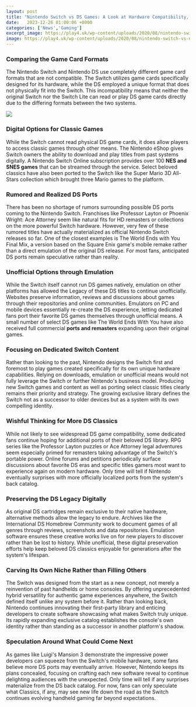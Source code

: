 ```yaml
---
layout: post
title: "Nintendo Switch vs DS Games: A Look at Hardware Compatibility, Ports & the Consoles' Legacy"
date:   2023-12-26 01:00:06 +0000
categories: ['News','Gaming']
excerpt_image: https://play4.uk/wp-content/uploads/2020/08/nintendo-switch-vs-nintendo-ds-sales-comparison-charts-published-2303-big-1.jpg
image: https://play4.uk/wp-content/uploads/2020/08/nintendo-switch-vs-nintendo-ds-sales-comparison-charts-published-2303-big-1.jpg
---
```


###  **Comparing the Game Card Formats**
The Nintendo Switch and Nintendo DS use completely different game card formats that are not compatible. The Switch utilizes game cards specifically designed for its hardware, while the DS employed a unique format that does not physically fit into the Switch. This incompatibility means that neither the original Switch nor the Switch Lite can read or play DS game cards directly due to the differing formats between the two systems.

![](https://static1.thegamerimages.com/wordpress/wp-content/uploads/2020/07/Nintendo-Consoles-Featured-Image-1.jpg)
###  **Digital Options for Classic Games**  
While the Switch cannot read physical DS game cards, it does allow players to access classic games through other means. The Nintendo eShop gives Switch owners the ability to download and play titles from past systems digitally. A Nintendo Switch Online subscription provides over 100 **NES and SNES games** that can be streamed through the service. Select beloved classics have also been ported to the Switch like the Super Mario 3D All-Stars collection which brought three Mario games to the platform.
###  **Rumored and Realized DS Ports**
There has been no shortage of rumors surrounding possible DS ports coming to the Nintendo Switch. Franchises like Professor Layton or Phoenix Wright: Ace Attorney seem like natural fits for HD remasters or collections on the more powerful Switch hardware. However, very few of these rumored titles have actually materialized as official Nintendo Switch releases so far. One of the closest examples is The World Ends with You Final Mix, a version based on the Square Enix game's mobile remake rather than a direct emulation of the original DS release. For most fans, anticipated DS ports remain speculative rather than reality.
###  **Unofficial Options through Emulation**
While the Switch itself cannot run DS games natively, emulation on other platforms has allowed the Legacy of these DS titles to continue unofficially. Websites preserve information, reviews and discussions about games through their repositories and online communities. Emulators on PC and mobile devices essentially re-create the DS experience, letting dedicated fans port their favorite DS games themselves through unofficial means. A small number of select DS games like The World Ends With You have also received full commercial **ports and remasters** expanding upon their original games. 
###  **Focusing on Dedicated Switch Content**  
Rather than looking to the past, Nintendo designs the Switch first and foremost to play games created specifically for its own unique hardware capabilities. Relying on downloads, emulation or unofficial means would not fully leverage the Switch or further Nintendo's business model. Producing new Switch games and content as well as porting select classic titles clearly remains their priority and strategy. The growing exclusive library defines the Switch not as a successor to older devices but as a system with its own compelling identity.
###  **Wishful Thinking for More DS Classics**
While not likely to see widespread DS game compatibility, some dedicated fans continue hoping for additional ports of their beloved DS library. RPG series like the Professor Layton puzzles or Ace Attorney legal adventures seem especially primed for remasters taking advantage of the Switch's portable power. Online forums and petitions periodically surface discussions about favorite DS eras and specific titles gamers most want to experience again on modern hardware. Only time will tell if Nintendo eventually surprises with more officially localized ports from the system's back catalog.
###  **Preserving the DS Legacy Digitally**  
As original DS cartridges remain exclusive to their native hardware, alternative methods allow the legacy to endure. Archives like the International DS Homebrew Community work to document games of all genres through reviews, screenshots and data repositories. Emulation software ensures these creative works live on for new players to discover rather than be lost to history. While unofficial, these digital preservation efforts help keep beloved DS classics enjoyable for generations after the system's lifespan.
###  **Carving Its Own Niche Rather than Filling Others**  
The Switch was designed from the start as a new concept, not merely a reinvention of past handhelds or home consoles. By offering unprecedented hybrid versatility for authentic game experiences anywhere, the Switch defined itself unlike any system before it. Rather than looking back, Nintendo continues innovating their first-party library and enticing developers to create software showcasing what makes Switch truly unique. Its rapidly expanding exclusive catalog establishes the console's own identity rather than standing as a successor in another platform's shadow.
###  **Speculation Around What Could Come Next**
As games like Luigi's Mansion 3 demonstrate the impressive power developers can squeeze from the Switch's mobile hardware, some fans believe more DS ports may eventually arrive. However, Nintendo keeps its plans concealed, focusing on crafting each new software reveal to continue delighting audiences with the unexpected. Only time will tell if any surprises materialize from the DS back catalog. For now, fans can only speculate what Classics, if any, may see new life down the road as the Switch continues evolving handheld gaming far beyond expectations.
